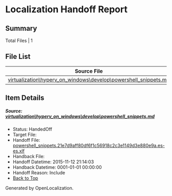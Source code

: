 # <a name='report-top'></a> Localization Handoff Report

## Summary
 Total Files | 1

## File List
 Source File | Status | Details 
 ----------- | ------ | ------- 
 [virtualization\hyperv_on_windows\develop\powershell_snippets.md](https://github.com/OpenLocalizationOrg/hyperVTest/blob/afc67b5964f4bc33b014383f912feff83cfe866c/virtualization/hyperv_on_windows/develop/powershell_snippets.md) | HandedOff | [Details](#a7640c222d084ad8705adf3206cc238fc33ff331103)

## Item Details
##### <a name='a7640c222d084ad8705adf3206cc238fc33ff331103'></a> Source: [virtualization\hyperv_on_windows\develop\powershell_snippets.md](https://github.com/OpenLocalizationOrg/hyperVTest/blob/afc67b5964f4bc33b014383f912feff83cfe866c/virtualization/hyperv_on_windows/develop/powershell_snippets.md)
* Status: HandedOff
* Target File: 
* Handoff File: [powershell_snippets.21e7d9aff80df6f1c56918c2c3e1149d3e880e9a.es-es.xlf](https://github.com/OpenLocalizationOrg/olhandoff/blob/5f523a90d8e0853565dbc8b3756eb51aa3de4e2b/ol-handoff/OpenLocalizationOrg/hyperVTest.es-es/master/powershell_snippets.21e7d9aff80df6f1c56918c2c3e1149d3e880e9a.es-es.xlf)
* Handback File: 
* Handoff Datetime: 2015-11-12 21:14:03
* Handback Datetime: 0001-01-01 00:00:00
* Handoff Reason: Include
* [Back to Top](#report-top)


Generated by OpenLocalization.
